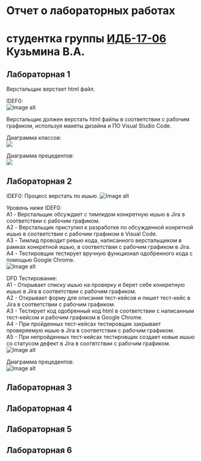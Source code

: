 # Отчет о лабораторных работах
# студентка группы [ИДБ-17-06](https://github.com/stankin/design-2018/wiki/list-idb-17-06) Кузьмина В.А.

## Лабораторная 1

Верстальщик верстает html файл.

IDEF0:           
![Image alt](https://github.com/kereunk/KuzminaValeriya.github.io/blob/master/lab1/ramus.png?raw=True)
      
Верстальщик должен верстать html файлы в соответствии с рабочим графиком, используя макеты дизайна и ПО Visual Studio Code.
       
Диаграмма классов:                   
![](https://github.com/kereunk/KuzminaValeriya.github.io/blob/master/lab1/uml_class.png?raw=True)
       
Диаграмма прецедентов:        
![](https://github.com/kereunk/KuzminaValeriya.github.io/blob/master/lab1/%D0%BF%D1%80%D0%B5%D1%86%D0%B5%D0%B4%D0%B5%D0%BD%D1%82%D1%8B.png?raw=True)
        
## Лабораторная 2
IDEF0: 
Процесс верстать по ишью.
![Image alt](https://github.com/kereunk/KuzminaValeriya.github.io/blob/master/lab%202/1.png?raw=True)
   
Уровень ниже IDEF0:      
A1 - Верстальщик обсуждает с тимлидом конкретную ишью в Jira в соответствии с рабочим графиком.            
A2 - Верстальщик приступил к разработке по обсужденной конретной ишью в соответствии с рабочим графиком в Visual Code.         
A3 - Тимлид проводит ревью кода, написанного верстальщиком в рамках конкретной ишью, в соответствии с рабочим графиком в Jira.         
A4 - Тестировщик тестирует вручную функционал одобренного кода с помощью Google Chrome.   
![Image alt](https://github.com/kereunk/KuzminaValeriya.github.io/blob/master/lab%202/2.png?raw=True)   
   
DFD Тестирование:  
А1 - Открывает списку ишью на проверку и берет себе конкретную ишью в Jira в соответствии с рабочим графиком.   
А2 - Открывает форму для описания тест-кейсов и пишет тест-кейс в Jira  в соответствии с рабочим графиком.  
А3 - Тестирует код одобренный код html в соответствии с написанным тест-кейсом и рабочим графиком в Google Chrome.  
А4 - При пройденных тест-кейсах тестировщик закрывает проверяемую ишью в Jira в соответствии с рабочим графиком.   
А5 - При непройденных тест-кейсах тестировщик создает новые ишью со статусом дефект в Jira в соотвтствии с рабочим графиком.  
![Image alt](https://github.com/kereunk/KuzminaValeriya.github.io/blob/master/lab%202/3.png?raw=True)    

Диаграмма прецедентов:     
![Image alt](https://github.com/kereunk/KuzminaValeriya.github.io/blob/master/lab%202/fP71IiD048RFdQSOSceF1Hz0fAat8P2RvoLPswLfLYORF5WXhI9u4i63Lts28WQAc3x3x1ivCIrKyEPXOVZd-t_-OKU5K-JAUGR5pEINYjGSLU8iuJNqnYgPJSYMUNfgCv7EfyPfw8L4zgfJnfaW0bfADHrADmTvPQ4JLUX_9sRwmg6pI6OoTPWQqeap.png?raw=True)   

## Лабораторная 3

## Лабораторная 4

## Лабораторная 5

## Лабораторная 6
